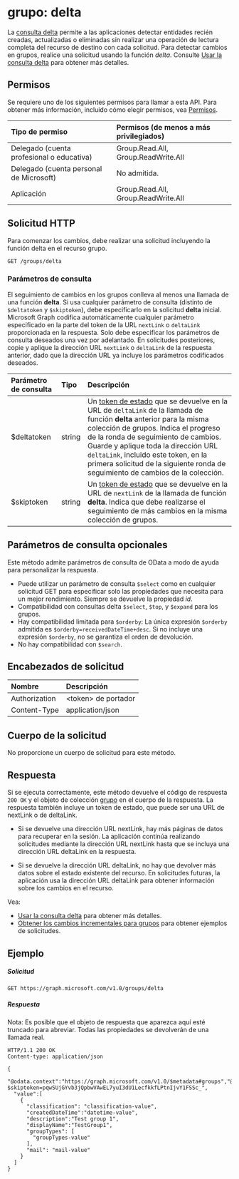 # <a name="group-delta"></a>grupo: delta

La [consulta delta](../../../concepts/delta_query_overview.md) permite a las aplicaciones detectar entidades recién creadas, actualizadas o eliminadas sin realizar una operación de lectura completa del recurso de destino con cada solicitud. Para detectar cambios en grupos, realice una solicitud usando la función *delta*. Consulte [Usar la consulta delta](../../../concepts/delta_query_overview.md) para obtener más detalles.

## <a name="permissions"></a>Permisos

Se requiere uno de los siguientes permisos para llamar a esta API. Para obtener más información, incluido cómo elegir permisos, vea [Permisos](../../../concepts/permissions_reference.md).


|Tipo de permiso      | Permisos (de menos a más privilegiados)              |
|:--------------------|:---------------------------------------------------------|
|Delegado (cuenta profesional o educativa) | Group.Read.All, Group.ReadWrite.All    |
|Delegado (cuenta personal de Microsoft) | No admitida.    |
|Aplicación | Group.Read.All, Group.ReadWrite.All |

## <a name="http-request"></a>Solicitud HTTP

Para comenzar los cambios, debe realizar una solicitud incluyendo la función delta en el recurso grupo. 

<!-- { "blockType": "ignored" } -->
```http
GET /groups/delta
```

### <a name="query-parameters"></a>Parámetros de consulta

El seguimiento de cambios en los grupos conlleva al menos una llamada de una función **delta**. Si usa cualquier parámetro de consulta (distinto de `$deltatoken` y `$skiptoken`), debe especificarlo en la solicitud **delta** inicial. Microsoft Graph codifica automáticamente cualquier parámetro especificado en la parte del token de la URL `nextLink` o `deltaLink` proporcionada en la respuesta. Solo debe especificar los parámetros de consulta deseados una vez por adelantado. En solicitudes posteriores, copie y aplique la dirección URL `nextLink` o `deltaLink` de la respuesta anterior, dado que la dirección URL ya incluye los parámetros codificados deseados.

| Parámetro de consulta      | Tipo   |Descripción|
|:---------------|:--------|:----------|
| $deltatoken | string | Un [token de estado](../../../concepts/delta_query_overview.md) que se devuelve en la URL de `deltaLink` de la llamada de función **delta** anterior para la misma colección de grupos. Indica el progreso de la ronda de seguimiento de cambios. Guarde y aplique toda la dirección URL `deltaLink`, incluido este token, en la primera solicitud de la siguiente ronda de seguimiento de cambios de la colección.|
| $skiptoken | string | Un [token de estado](../../../concepts/delta_query_overview.md) que se devuelve en la URL de `nextLink` de la llamada de función **delta**. Indica que debe realizarse el seguimiento de más cambios en la misma colección de grupos. |

## <a name="optional-query-parameters"></a>Parámetros de consulta opcionales

Este método admite parámetros de consulta de OData a modo de ayuda para personalizar la respuesta.

- Puede utilizar un parámetro de consulta `$select` como en cualquier solicitud GET para especificar solo las propiedades que necesita para un mejor rendimiento. Siempre se devuelve la propiedad _id_. 
- Compatibilidad con consultas delta `$select`, `$top`, y `$expand` para los grupos. 
- Hay compatibilidad limitada para `$orderby`: La única expresión `$orderby` admitida es `$orderby=receivedDateTime+desc`. Si no incluye una expresión `$orderby`, no se garantiza el orden de devolución. 
- No hay compatibilidad con `$search`.

## <a name="request-headers"></a>Encabezados de solicitud
| Nombre       | Descripción|
|:---------------|:----------|
| Authorization  | &lt;token&gt; de portador|
| Content-Type  | application/json |

## <a name="request-body"></a>Cuerpo de la solicitud
No proporcione un cuerpo de solicitud para este método.

## <a name="response"></a>Respuesta

Si se ejecuta correctamente, este método devuelve el código de respuesta `200 OK` y el objeto de colección [grupo](../resources/group.md) en el cuerpo de la respuesta. La respuesta también incluye un token de estado, que puede ser una URL de nextLink o de deltaLink.

- Si se devuelve una dirección URL nextLink, hay más páginas de datos para recuperar en la sesión. La aplicación continúa realizando solicitudes mediante la dirección URL nextLink hasta que se incluya una dirección URL deltaLink en la respuesta.

- Si se devuelve la dirección URL deltaLink, no hay que devolver más datos sobre el estado existente del recurso. En solicitudes futuras, la aplicación usa la dirección URL deltaLink para obtener información sobre los cambios en el recurso.

Vea:</br>
- [Usar la consulta delta](../../../concepts/delta_query_overview.md) para obtener más detalles.</br>
- [Obtener los cambios incrementales para grupos](../../../concepts/delta_query_groups.md) para obtener ejemplos de solicitudes.</br>
    
## <a name="example"></a>Ejemplo
##### <a name="request"></a>Solicitud
<!-- {
  "blockType": "request",
  "name": "group_delta"
}-->
```http
GET https://graph.microsoft.com/v1.0/groups/delta
```

##### <a name="response"></a>Respuesta
Nota: Es posible que el objeto de respuesta que aparezca aquí esté truncado para abreviar. Todas las propiedades se devolverán de una llamada real.

<!-- {
  "blockType": "response",
  "truncated": true,
  "@odata.type": "microsoft.graph.group",
  "isCollection": true
} -->
```http
HTTP/1.1 200 OK
Content-type: application/json

{
  "@odata.context":"https://graph.microsoft.com/v1.0/$metadata#groups","@odata.nextLink":"https://graph.microsoft.com/v1.0/groups/delta?$skiptoken=pqwSUjGYvb3jQpbwVAwEL7yuI3dU1LecfkkfLPtnIjvY1FSSc_",
  "value":[
    {
      "classification": "classification-value",
      "createdDateTime":"datetime-value",
      "description":"Test group 1",
      "displayName":"TestGroup1",
      "groupTypes": [
        "groupTypes-value"
      ],
      "mail": "mail-value"
    }
  ]
}
```

<!-- uuid: 8fcb5dbc-d5aa-4681-8e31-b001d5168d79
2015-10-25 14:57:30 UTC -->
<!-- {
  "type": "#page.annotation",
  "description": "group: delta",
  "keywords": "",
  "section": "documentation",
  "tocPath": ""
}-->
